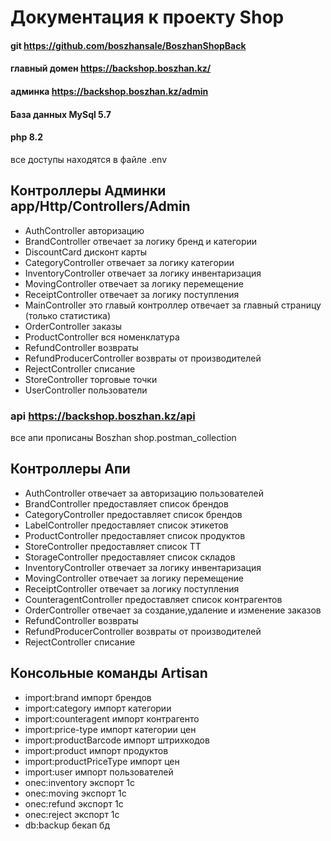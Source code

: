 # Документация к проекту Shop

#### git https://github.com/boszhansale/BoszhanShopBack

#### главный домен https://backshop.boszhan.kz/

#### админка https://backshop.boszhan.kz/admin

#### База данных MySql 5.7

#### php 8.2

все доступы находятся в файле .env

## Контроллеры Админки app/Http/Controllers/Admin

- AuthController авторизацию
- BrandController отвечает за логику бренд и категории
- DiscountCard дисконт карты
- CategoryController отвечает за логику категории
- InventoryController отвечает за логику инвентаризация
- MovingController отвечает за логику перемещение
- ReceiptController отвечает за логику поступления
- MainController это главый контроллер отвечает за главный страницу (только статистика)
- OrderController заказы
- ProductController вся номенклатура
- RefundController возвраты
- RefundProducerController возвраты от производителей
- RejectController списание
- StoreController торговые точки
- UserController пользователи



### api https://backshop.boszhan.kz/api

все апи прописаны Boszhan shop.postman_collection

## Контроллеры Апи

- AuthController отвечает за авторизацию пользователей
- BrandController предоставляет список брендов
- CategoryController предоставляет список брендов
- LabelController предоставляет список этикетов
- ProductController предоставляет список продуктов
- StoreController предоставляет список ТТ
- StorageController предоставляет список складов
- InventoryController отвечает за логику инвентаризация
- MovingController отвечает за логику перемещение
- ReceiptController отвечает за логику поступления
- CounteragentController предоставляет список контрагентов
- OrderController отвечает за создание,удаление и изменение заказов
- RefundController возвраты
- RefundProducerController возвраты от производителей
- RejectController списание

## Консольные команды Artisan

- import:brand импорт брендов
- import:category импорт категории
- import:counteragent импорт контрагенто
- import:price-type  импорт категории цен
- import:productBarcode импорт штрихкодов
- import:product импорт продуктов
- import:productPriceType импорт цен
- import:user импорт пользователей
- onec:inventory  экспорт 1c 
- onec:moving  экспорт  1c
- onec:refund  экспорт 1c
- onec:reject экспорт 1c
- db:backup бекап бд
